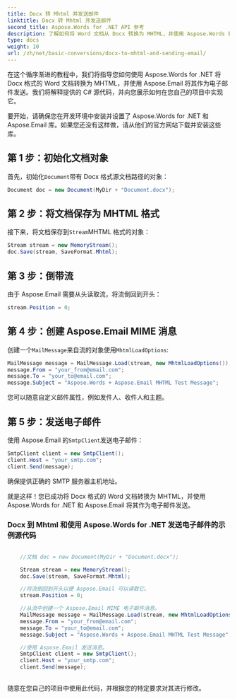 ```yaml
---
title: Docx 转 Mhtml 并发送邮件
linktitle: Docx 转 Mhtml 并发送邮件
second_title: Aspose.Words for .NET API 参考
description: 了解如何将 Word 文档从 Docx 转换为 MHTML，并使用 Aspose.Words 和 Aspose.Email 将它们作为电子邮件发送。分步教程。
type: docs
weight: 10
url: /zh/net/basic-conversions/docx-to-mhtml-and-sending-email/
---
```


在这个循序渐进的教程中，我们将指导您如何使用 Aspose.Words for .NET 将 Docx 格式的 Word 文档转换为 MHTML，并使用 Aspose.Email 将其作为电子邮件发送。我们将解释提供的 C# 源代码，并向您展示如何在您自己的项目中实现它。

要开始，请确保您在开发环境中安装并设置了 Aspose.Words for .NET 和 Aspose.Email 库。如果您还没有这样做，请从他们的官方网站下载并安装这些库。

## 第 1 步：初始化文档对象

首先，初始化`Document`带有 Docx 格式源文档路径的对象：

```csharp
Document doc = new Document(MyDir + "Document.docx");
```

## 第 2 步：将文档保存为 MHTML 格式

接下来，将文档保存到`Stream`MHTML 格式的对象：

```csharp
Stream stream = new MemoryStream();
doc.Save(stream, SaveFormat.Mhtml);
```

## 第 3 步：倒带流

由于 Aspose.Email 需要从头读取流，将流倒回到开头：

```csharp
stream.Position = 0;
```

## 第 4 步：创建 Aspose.Email MIME 消息

创建一个`MailMessage`来自流的对象使用`MhtmlLoadOptions`:

```csharp
MailMessage message = MailMessage.Load(stream, new MhtmlLoadOptions());
message.From = "your_from@email.com";
message.To = "your_to@email.com";
message.Subject = "Aspose.Words + Aspose.Email MHTML Test Message";
```

您可以随意自定义邮件属性，例如发件人、收件人和主题。

## 第 5 步：发送电子邮件

使用 Aspose.Email 的`SmtpClient`发送电子邮件：

```csharp
SmtpClient client = new SmtpClient();
client.Host = "your_smtp.com";
client.Send(message);
```

确保提供正确的 SMTP 服务器主机地址。

就是这样！您已成功将 Docx 格式的 Word 文档转换为 MHTML，并使用 Aspose.Words for .NET 和 Aspose.Email 将其作为电子邮件发送。

### Docx 到 Mhtml 和使用 Aspose.Words for .NET 发送电子邮件的示例源代码

```csharp

	//文档 doc = new Document(MyDir + "Document.docx");

	Stream stream = new MemoryStream();
	doc.Save(stream, SaveFormat.Mhtml);

	//将流倒回到开头以便 Aspose.Email 可以读取它。
	stream.Position = 0;

	//从流中创建一个 Aspose.Email MIME 电子邮件消息。
	MailMessage message = MailMessage.Load(stream, new MhtmlLoadOptions());
	message.From = "your_from@email.com";
	message.To = "your_to@email.com";
	message.Subject = "Aspose.Words + Aspose.Email MHTML Test Message";

	//使用 Aspose.Email 发送消息。
	SmtpClient client = new SmtpClient();
	client.Host = "your_smtp.com";
	client.Send(message);
	
```

随意在您自己的项目中使用此代码，并根据您的特定要求对其进行修改。